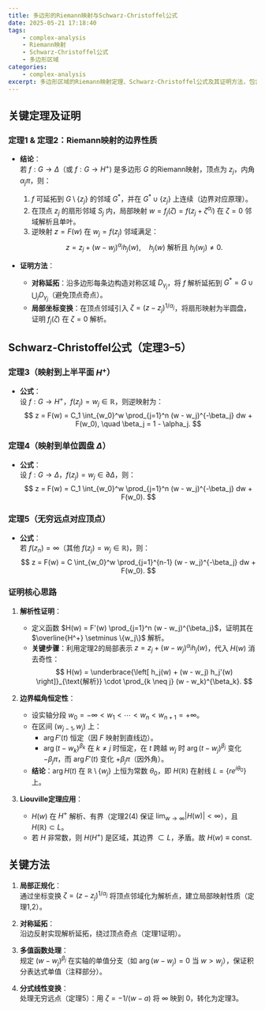 ```yaml
---
title: 多边形的Riemann映射与Schwarz-Christoffel公式
date: 2025-05-21 17:18:40
tags:
    - complex-analysis
    - Riemann映射
    - Schwarz-Christoffel公式
    - 多边形区域
categories:
    - complex-analysis
excerpt: 多边形区域的Riemann映射定理、Schwarz-Christoffel公式及其证明方法，包含对称开拓、局部坐标变换等技术细节。
---
```


## **关键定理及证明**
### **定理1 & 定理2：Riemann映射的边界性质**
- **结论**：  
  若 $f: G \to \Delta$（或 $f: G \to H^+$) 是多边形 $G$ 的Riemann映射，顶点为 $z_j$，内角 $\alpha_j\pi$，则：
  1. $f$ 可延拓到 $G \setminus \{z_j\}$ 的邻域 $G^*$，并在 $G^* \cup \{z_j\}$ 上连续（边界对应原理）。
  2. 在顶点 $z_j$ 的扇形邻域 $S_j$ 内，局部映射 $w = f_j(\zeta) = f(z_j + \zeta^{\alpha_j})$ 在 $\zeta=0$ 邻域解析且单叶。
  3. 逆映射 $z = F(w)$ 在 $w_j = f(z_j)$ 邻域满足：
     $$
     z = z_j + (w - w_j)^{\alpha_j} h_j(w), \quad h_j(w) \text{ 解析且 } h_j(w_j) \neq 0.
     $$

- **证明方法**：
  - **对称延拓**：沿多边形每条边构造对称区域 $D_{\gamma_j}$，将 $f$ 解析延拓到 $G^* = G \cup \bigcup_j D_{\gamma_j}$（避免顶点奇点）。
  - **局部坐标变换**：在顶点邻域引入 $\zeta = (z - z_j)^{1/\alpha_j}$，将扇形映射为半圆盘，证明 $f_j(\zeta)$ 在 $\zeta=0$ 解析。


## **Schwarz-Christoffel公式（定理3–5）**
### **定理3（映射到上半平面 $H^+$）**
- **公式**：  
  设 $f: G \to H^+$，$f(z_j) = w_j \in \mathbb{R}$，则逆映射为：
  $$
  z = F(w) = C_1 \int_{w_0}^w \prod_{j=1}^n (w - w_j)^{-\beta_j}  dw + F(w_0), \quad \beta_j = 1 - \alpha_j.
  $$

### **定理4（映射到单位圆盘 $\Delta$）**
- **公式**：  
  设 $f: G \to \Delta$，$f(z_j) = w_j \in \partial\Delta$，则：
  $$
  z = F(w) = C_1 \int_{w_0}^w \prod_{j=1}^n (w - w_j)^{-\beta_j}  dw + F(w_0).
  $$

### **定理5（无穷远点对应顶点）**
- **公式**：  
  若 $f(z_n) = \infty$（其他 $f(z_j) = w_j \in \mathbb{R}$)，则：
  $$
  z = F(w) = C \int_{w_0}^w \prod_{j=1}^{n-1} (w - w_j)^{-\beta_j}  dw + F(w_0).
  $$

### **证明核心思路**  
1. **解析性证明**：  
   - 定义函数 $H(w) = F'(w) \prod_{j=1}^n (w - w_j)^{\beta_j}$，证明其在 $\overline{H^+} \setminus \{w_j\}$ 解析。
   - **关键步骤**：利用定理2的局部表示 $z = z_j + (w - w_j)^{\alpha_j} h_j(w)$，代入 $H(w)$ 消去奇性：
     $$
     H(w) = \underbrace{\left[ h_j(w) + (w - w_j) h_j'(w) \right]}_{\text{解析}} \cdot \prod_{k \neq j} (w - w_k)^{\beta_k}.
     $$

2. **边界幅角恒定性**：  
   - 设实轴分段 $w_0 = -\infty < w_1 < \cdots < w_n < w_{n+1} = +\infty$。
   - 在区间 $(w_{j-1}, w_j)$ 上：
     - $\arg F'(t)$ 恒定（因 $F$ 映射到直线边）。
     - $\arg (t - w_k)^{\beta_k}$ 在 $k \neq j$ 时恒定，在 $t$ 跨越 $w_j$ 时 $\arg (t - w_j)^{\beta_j}$ 变化 $-\beta_j \pi$，而 $\arg F'(t)$ 变化 $+\beta_j \pi$（因外角）。
   - **结论**：$\arg H(t)$ 在 $\mathbb{R} \setminus \{w_j\}$ 上恒为常数 $\theta_0$，即 $H(\mathbb{R})$ 在射线 $L = \{ re^{i\theta_0} \}$ 上。

3. **Liouville定理应用**：  
   - $H(w)$ 在 $H^+$ 解析、有界（定理2(4) 保证 $\lim_{w \to \infty} |H(w)| < \infty$），且 $H(\mathbb{R}) \subset L$。
   - 若 $H$ 非常数，则 $H(H^+)$ 是区域，其边界 $\subset L$，矛盾。故 $H(w) \equiv \text{const}$.


## **关键方法**
1. **局部正规化**：  
   通过坐标变换 $\zeta = (z - z_j)^{1/\alpha_j}$ 将顶点邻域化为解析点，建立局部映射性质（定理1,2）。

2. **对称延拓**：  
   沿边反射实现解析延拓，绕过顶点奇点（定理1证明）。

3. **多值函数处理**：  
   规定 $(w - w_j)^{\beta_j}$ 在实轴的单值分支（如 $\arg(w - w_j) = 0$ 当 $w > w_j$），保证积分表达式单值（注释部分）。

4. **分式线性变换**：  
   处理无穷远点（定理5）：用 $\zeta = -1/(w - a)$ 将 $\infty$ 映到 $0$，转化为定理3。
